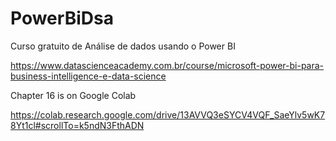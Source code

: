 # PowerBiDsa
Curso gratuito de Análise de dados usando o Power BI

https://www.datascienceacademy.com.br/course/microsoft-power-bi-para-business-intelligence-e-data-science

Chapter 16 is on Google Colab

https://colab.research.google.com/drive/13AVVQ3eSYCV4VQF_SaeYlv5wK78Yt1cl#scrollTo=k5ndN3FthADN
